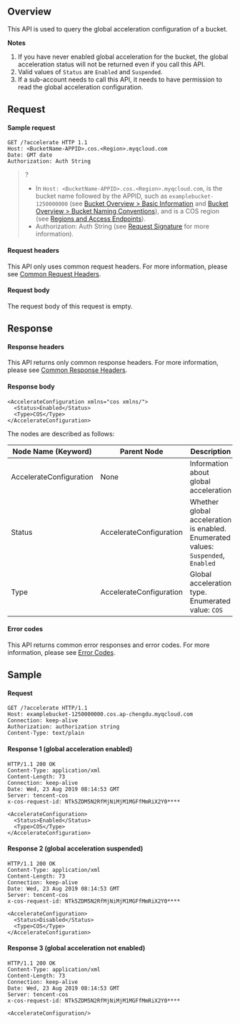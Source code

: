 ## Overview

This API is used to query the global acceleration configuration of a bucket.

**Notes**

1. If you have never enabled global acceleration for the bucket, the global acceleration status will not be returned even if you call this API.
2. Valid values of `Status` are `Enabled` and `Suspended`.
3. If a sub-account needs to call this API, it needs to have permission to read the global acceleration configuration.

## Request

#### Sample request

```shell
GET /?accelerate HTTP 1.1
Host: <BucketName-APPID>.cos.<Region>.myqcloud.com
Date: GMT date
Authorization: Auth String
```

>? 
> - In `Host: <BucketName-APPID>.cos.<Region>.myqcloud.com`, <BucketName-APPID> is the bucket name followed by the APPID, such as `examplebucket-1250000000` (see [Bucket Overview > Basic Information](https://intl.cloud.tencent.com/document/product/436/38493) and [Bucket Overview > Bucket Naming Conventions](https://intl.cloud.tencent.com/document/product/436/13312)), and <Region> is a COS region (see [Regions and Access Endpoints](https://intl.cloud.tencent.com/document/product/436/6224)).
> - Authorization: Auth String (see [Request Signature](https://intl.cloud.tencent.com/document/product/436/7778) for more information).
> 

#### Request headers

This API only uses common request headers. For more information, please see [Common Request Headers](https://intl.cloud.tencent.com/document/product/436/7728).

#### Request body

The request body of this request is empty.

## Response

#### Response headers

This API returns only common response headers. For more information, please see [Common Response Headers](https://intl.cloud.tencent.com/document/product/436/7729). 

#### Response body

```shell
<AccelerateConfiguration xmlns="cos xmlns/"> 
  <Status>Enabled</Status> 
  <Type>COS</Type>
</AccelerateConfiguration>
```

The nodes are described as follows:

| Node Name (Keyword) | Parent Node | Description | Type |
| ----------------------- | ----------------------- | ---------------------------------------------------- | --------- |
| AccelerateConfiguration | None | Information about global acceleration | Container |
| Status | AccelerateConfiguration | Whether global acceleration is enabled. Enumerated values: `Suspended`, `Enabled` | Enum |
| Type | AccelerateConfiguration | Global acceleration type. Enumerated value: `COS` | Enum |

#### Error codes

This API returns common error responses and error codes. For more information, please see [Error Codes](https://intl.cloud.tencent.com/document/product/436/7730).

## Sample

#### Request

```shell
GET /?accelerate HTTP/1.1
Host: examplebucket-1250000000.cos.ap-chengdu.myqcloud.com
Connection: keep-alive
Authorization: authorization string
Content-Type: text/plain
```

#### Response 1 (global acceleration enabled)

```shell
HTTP/1.1 200 OK
Content-Type: application/xml
Content-Length: 73
Connection: keep-alive
Date: Wed, 23 Aug 2019 08:14:53 GMT
Server: tencent-cos
x-cos-request-id: NTk5ZDM5N2RfMjNiMjM1MGFfMmRiX2Y0****

<AccelerateConfiguration>
  <Status>Enabled</Status>
  <Type>COS</Type>
</AccelerateConfiguration>
```

#### Response 2 (global acceleration suspended)

```shell
HTTP/1.1 200 OK
Content-Type: application/xml
Content-Length: 73
Connection: keep-alive
Date: Wed, 23 Aug 2019 08:14:53 GMT
Server: tencent-cos
x-cos-request-id: NTk5ZDM5N2RfMjNiMjM1MGFfMmRiX2Y0****

<AccelerateConfiguration>
  <Status>Disabled</Status>
  <Type>COS</Type>
</AccelerateConfiguration>
```

#### Response 3 (global acceleration not enabled)

```shell
HTTP/1.1 200 OK
Content-Type: application/xml
Content-Length: 73
Connection: keep-alive
Date: Wed, 23 Aug 2019 08:14:53 GMT
Server: tencent-cos
x-cos-request-id: NTk5ZDM5N2RfMjNiMjM1MGFfMmRiX2Y0****

<AccelerateConfiguration/>
```
